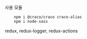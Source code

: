 사용 모듈

```npm
    npm i @craco/craco craco-alias
    npm i node-sass
```

redux, redux-logger, redux-actions
